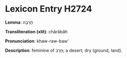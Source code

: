 # Lexicon Entry H2724

**Lemma**: חָרָבָה

**Transliteration (xlit)**: chârâbâh

**Pronunciation**: khaw-raw-baw'

**Description**:
feminine of חָרֵב; a desert; dry (ground, land).
